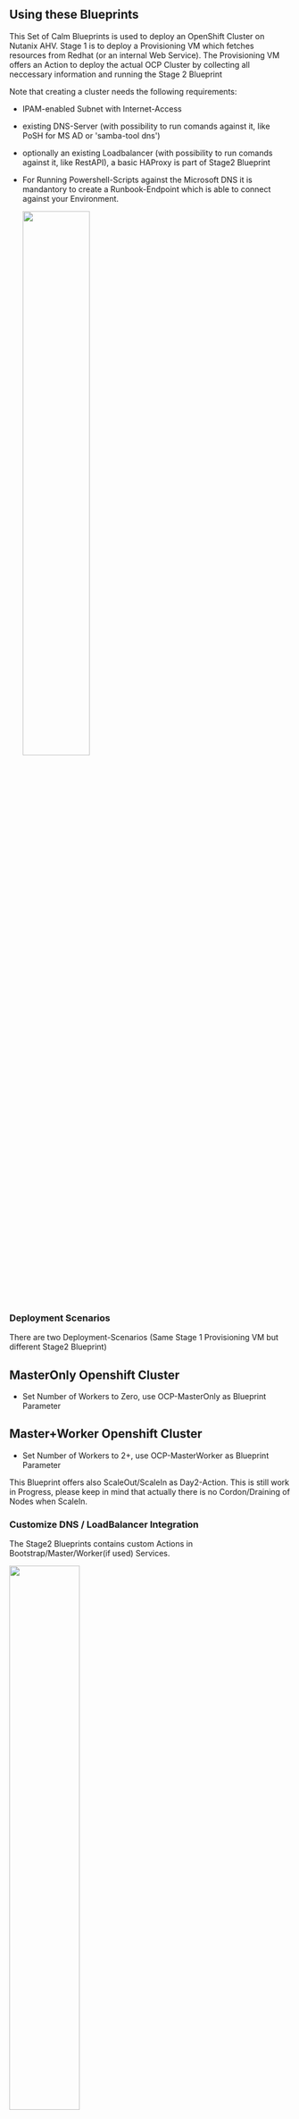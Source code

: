 ## Using these Blueprints
This Set of Calm Blueprints is used to deploy an OpenShift Cluster on Nutanix AHV.
Stage 1 is to deploy a Provisioning VM which fetches resources from Redhat (or an internal Web Service). The Provisioning VM offers an Action to deploy the actual OCP Cluster by collecting all neccessary information and running the Stage 2 Blueprint

Note that creating a cluster needs the following requirements:
  - IPAM-enabled Subnet with Internet-Access
  - existing DNS-Server (with possibility to run comands against it, like PoSH for MS AD or 'samba-tool dns')
  - optionally an existing Loadbalancer (with possibility to run comands against it, like RestAPI), a basic HAProxy is part of Stage2 Blueprint
  - For Running Powershell-Scripts against the Microsoft DNS it is mandantory to create a Runbook-Endpoint which is able to connect against your Environment.

    <img src="../../docs/images/calm_endpoint.png" height="50%" width="50%">

### Deployment Scenarios
There are two Deployment-Scenarios (Same Stage 1 Provisioning VM but different Stage2 Blueprint)
## MasterOnly Openshift Cluster
  - Set Number of Workers to Zero, use OCP-MasterOnly as Blueprint Parameter
## Master+Worker Openshift Cluster
  - Set Number of Workers to 2+, use OCP-MasterWorker as Blueprint Parameter

  This Blueprint offers also ScaleOut/ScaleIn as Day2-Action. This is still work in Progress, please keep in mind that actually there is no Cordon/Draining of Nodes when ScaleIn.
  
### Customize DNS / LoadBalancer Integration
The Stage2 Blueprints contains custom Actions in Bootstrap/Master/Worker(if used) Services. 

  <img src="../../docs/images/calm_customactions.png" height="50%" width="50%">

By default a HAProxy is installed on LB_DNS-Service where the Services register into (and remove when doing a ScaleIn). You can replace the Code inside of these Actions if you want to use RestAPI against somekind of 3rd Party LoadBalancer as example.
There are also Actions for Register/Remove DNS-Entries which can be modified to fit into your environment.

### Getting Started
1. Create Endpoint for Powershell-Actions against DNS
2. Import needed Blueprints (OCP-ProvisioningVM.json and OCP-MasterOnly/OCP-MasterWorker)
3. Within OCP-ProvisioningVM-Blueprint select a valid Subnet for the VM
    Note: Stage 2 Blueprint receives it Subnet for the VMs from Stage 1
4. Store a RSA-Private Key on both Blueprints within CREDENTIALS->CRED->Private Key
5. Assign previously created Endpoint to Register/RemoveDNS-Actions in Stage2 Blueprint Bootstrap/Master/Worker(if used) Services

  <img src="../../docs/images/calm_assignendpoint.png" height="50%" width="50%">

5. Deploy OCP-ProvisioningVM as a new App
6. After successful Deployment you can run "Deploy OCP" as Action from within the App
   At least change the following Start-Parameters:
   - Number of Worker
   - OCP_PULL_SECRET
   - BASE_DOMAIN
   - OCP_SUBDOMAIN (lower-letter, DNS-compliant)
   - OCP_MACHINE_NETWORK
 
## Logging into Openshift Console
After succesfull deployment the auto-created Login-Information are accessible via Audit-Log->Create->OS_Status_Check Start->Show Login Information

  **Note: For using Web-Console your Client needs to use the matching DNS-Server, otherwise create Hosts-Entries like this:
  a.b.c.d oauth-openshift.apps.SUBDOMAIN.BASEDOMAIN
  a.b.c.d console-openshift-console.apps.SUBDOMAIN.BASEDOMAIN

## Install CSI-Drivers
The Stage 2 Blueprint offers a Action to deploy Nutanix CSI Drivers. While running this Action additonal Information like PrismElement IP and Credentials are collected.

## Configure Image Registry
This enables Openshift Image Registry on 100G Nutanix Volumes. While running this Action additonal Information like DataServices IP and Nutanix Storage Container are collected.

  **Note: Block storage volumes like Nutanix Volumes with ReadWriteOnce configuration are supported but not recommended for use with the image registry on production clusters. An installation where the registry is configured on block storage is not highly available because the registry cannot have more than one replica.


